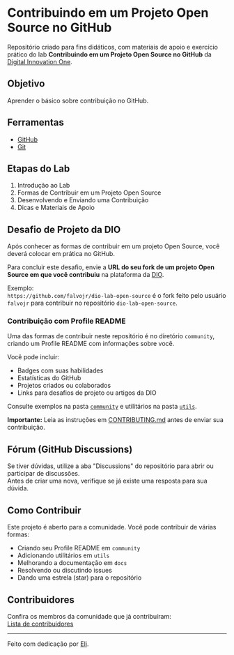 # Contribuindo em um Projeto Open Source no GitHub

Repositório criado para fins didáticos, com materiais de apoio e exercício prático do lab **Contribuindo em um Projeto Open Source no GitHub** da [Digital Innovation One](https://www.dio.me/).

## Objetivo
Aprender o básico sobre contribuição no GitHub.

## Ferramentas
- [GitHub](https://docs.github.com/)  
- [Git](https://git-scm.com/doc)  

## Etapas do Lab
1. Introdução ao Lab  
2. Formas de Contribuir em um Projeto Open Source  
3. Desenvolvendo e Enviando uma Contribuição  
4. Dicas e Materiais de Apoio  

## Desafio de Projeto da DIO
Após conhecer as formas de contribuir em um projeto Open Source, você deverá colocar em prática no GitHub.  

Para concluir este desafio, envie a **URL do seu fork de um projeto Open Source em que você contribuiu** na plataforma da [DIO](https://www.dio.me/).

Exemplo:  
`https://github.com/falvojr/dio-lab-open-source` é o fork feito pelo usuário `falvojr` para contribuir no repositório `dio-lab-open-source`.

### Contribuição com Profile README
Uma das formas de contribuir neste repositório é no diretório `community`, criando um Profile README com informações sobre você.  

Você pode incluir:  
- Badges com suas habilidades  
- Estatísticas do GitHub  
- Projetos criados ou colaborados  
- Links para desafios de projeto ou artigos da DIO  

Consulte exemplos na pasta [`community`](https://github.com/digitalinnovationone/dio-lab-open-source/tree/main/community) e utilitários na pasta [`utils`](https://github.com/digitalinnovationone/dio-lab-open-source/tree/main/utils).

**Importante:** Leia as instruções em [CONTRIBUTING.md](https://github.com/digitalinnovationone/dio-lab-open-source/blob/main/CONTRIBUTING.md) antes de enviar sua contribuição.

## Fórum (GitHub Discussions)
Se tiver dúvidas, utilize a aba "Discussions" do repositório para abrir ou participar de discussões.  
Antes de criar uma nova, verifique se já existe uma resposta para sua dúvida.

## Como Contribuir
Este projeto é aberto para a comunidade. Você pode contribuir de várias formas:  
- Criando seu Profile README em `community`  
- Adicionando utilitários em `utils`  
- Melhorando a documentação em `docs`  
- Resolvendo ou discutindo issues  
- Dando uma estrela (star) para o repositório  

## Contribuidores
Confira os membros da comunidade que já contribuíram:  
[Lista de contribuidores](https://github.com/digitalinnovationone/dio-lab-open-source/graphs/contributors)

---

Feito com dedicação por [Eli](https://github.com/elidianaandrade).
